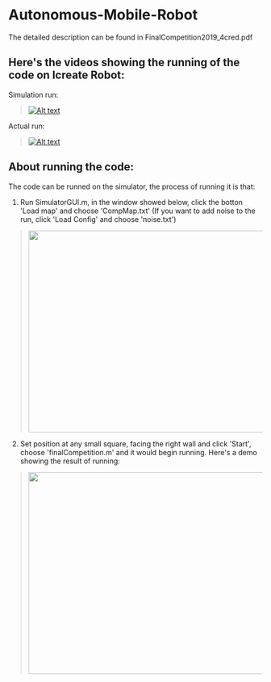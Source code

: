 Autonomous-Mobile-Robot
===========================

The detailed description can be found in FinalCompetition2019_4cred.pdf

Here's the videos showing the running of the code on Icreate Robot:
------------------

Simulation run:

> [![Alt text](https://img.youtube.com/vi/v7GNAI0_Bng/0.jpg)](https://www.youtube.com/watch?v=v7GNAI0_Bng&t=3s)

Actual run:

> [![Alt text](https://img.youtube.com/vi/VbFSmVNJm8U/0.jpg)](https://www.youtube.com/watch?v=VbFSmVNJm8U&t=1s)


About running the code:
-----------------------

 The code can be runned on the simulator, the process of running it is that:

  1. Run SimulatorGUI.m, in the window showed below, click the botton 'Load map' and choose 'CompMap.txt' (If you want to add noise to the run, click 'Load Config' and choose 'noise.txt')

 > <img src="https://user-images.githubusercontent.com/25992217/57349288-888b3b00-7127-11e9-89aa-5d86aa885766.png" width="600" height="400"> 

  2. Set position at any small square, facing the right wall and click 'Start', choose 'finalCompetition.m' and it would begin running. Here's a demo showing the result of running:

 > <img src="https://user-images.githubusercontent.com/25992217/57350056-9098aa00-712a-11e9-93b3-667d085f9eeb.png" width="600" height="400"> 

